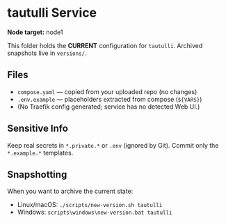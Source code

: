 # tautulli Service

**Node target:** node1

This folder holds the **CURRENT** configuration for `tautulli`. Archived snapshots live in `versions/`.

## Files
- `compose.yaml` — copied from your uploaded repo (no changes)
- `.env.example` — placeholders extracted from compose (`${VARS}`)
- (No Traefik config generated; service has no detected Web UI.)

## Sensitive Info
Keep real secrets in `*.private.*` or `.env` (ignored by Git). Commit only the `*.example.*` templates.

## Snapshotting
When you want to archive the current state:
- Linux/macOS: `./scripts/new-version.sh tautulli`
- Windows: `scripts\windows\new-version.bat tautulli`
